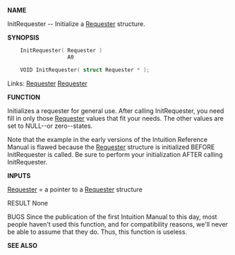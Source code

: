 
**NAME**

InitRequester -- Initialize a [Requester](_00D4) structure.

**SYNOPSIS**

```c
    InitRequester( Requester )
                   A0

    VOID InitRequester( struct Requester * );

```
Links: [Requester](_00D4) [Requester](_00D4) 

**FUNCTION**

Initializes a requester for general use.  After calling InitRequester,
you need fill in only those [Requester](_00D4) values that fit your needs.
The other values are set to NULL--or zero--states.

Note that the example in the early versions of the Intuition
Reference Manual is flawed because the [Requester](_00D4) structure is
initialized BEFORE InitRequester is called.  Be sure to
perform your initialization AFTER calling InitRequester.

**INPUTS**

[Requester](_00D4) = a pointer to a [Requester](_00D4) structure

RESULT
None

BUGS
Since the publication of the first Intuition Manual to this
day, most people haven't used this function, and for
compatibility reasons, we'll never be able to assume that
they do.  Thus, this function is useless.

**SEE ALSO**

